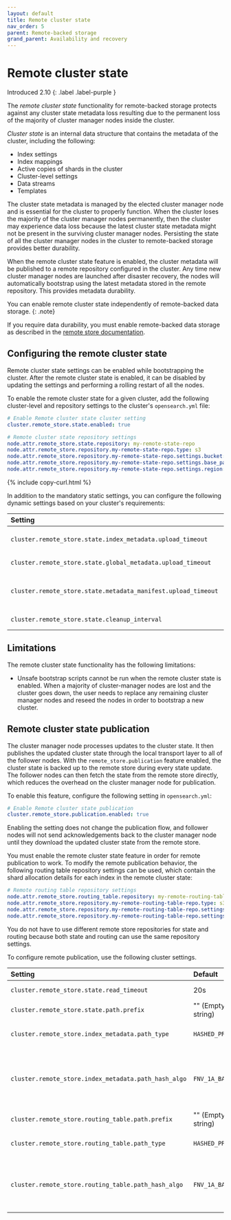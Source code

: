 ```yaml
---
layout: default
title: Remote cluster state
nav_order: 5
parent: Remote-backed storage
grand_parent: Availability and recovery
---
```


# Remote cluster state

Introduced 2.10
{: .label .label-purple }

The _remote cluster state_ functionality for remote-backed storage protects against any cluster state metadata loss resulting due to the permanent loss of the majority of cluster manager nodes inside the cluster.

_Cluster state_ is an internal data structure that contains the metadata of the cluster, including the following: 
- Index settings 
- Index mappings 
- Active copies of shards in the cluster 
- Cluster-level settings
- Data streams
- Templates

The cluster state metadata is managed by the elected cluster manager node and is essential for the cluster to properly function. When the cluster loses the majority of the cluster manager nodes permanently, then the cluster may experience data loss because the latest cluster state metadata might not be present in the surviving cluster manager nodes. Persisting the state of all the cluster manager nodes in the cluster to remote-backed storage provides better durability.

When the remote cluster state feature is enabled, the cluster metadata will be published to a remote repository configured in the cluster.
Any time new cluster manager nodes are launched after disaster recovery, the nodes will automatically bootstrap using the latest metadata stored in the remote repository. This provides metadata durability. 

You can enable remote cluster state independently of remote-backed data storage.
{: .note}

If you require data durability, you must enable remote-backed data storage as described in the [remote store documentation]({{site.url}}{{site.baseurl}}/tuning-your-cluster/availability-and-recovery/remote-store/index/).

## Configuring the remote cluster state

Remote cluster state settings can be enabled while bootstrapping the cluster. After the remote cluster state is enabled, it can be disabled by updating the settings and performing a rolling restart of all the nodes.

To enable the remote cluster state for a given cluster, add the following cluster-level and repository settings to the cluster's `opensearch.yml` file:

```yml
# Enable Remote cluster state cluster setting
cluster.remote_store.state.enabled: true

# Remote cluster state repository settings
node.attr.remote_store.state.repository: my-remote-state-repo
node.attr.remote_store.repository.my-remote-state-repo.type: s3
node.attr.remote_store.repository.my-remote-state-repo.settings.bucket: <Bucket Name 3>
node.attr.remote_store.repository.my-remote-state-repo.settings.base_path: <Bucket Base Path 3>
node.attr.remote_store.repository.my-remote-state-repo.settings.region: <Bucket region>
```
{% include copy-curl.html %}

In addition to the mandatory static settings, you can configure the following dynamic settings based on your cluster's requirements:

Setting | Default | Description
:--- | :--- | :---
`cluster.remote_store.state.index_metadata.upload_timeout` | 20s | Deprecated. Use `cluster.remote_store.state.global_metadata.upload_timeout` instead.
`cluster.remote_store.state.global_metadata.upload_timeout` | 20s | The amount of time to wait for the cluster state upload to complete.
`cluster.remote_store.state.metadata_manifest.upload_timeout` | 20s | The amount of time to wait for the manifest file upload to complete. The manifest file contains the details of each of the files uploaded for a single cluster state, both index metadata files and global metadata files.
`cluster.remote_store.state.cleanup_interval` | 300s | The interval at which the asynchronous remote state clean-up task runs. This task deletes any old remote state files. 


## Limitations

The remote cluster state functionality has the following limitations:
- Unsafe bootstrap scripts cannot be run when the remote cluster state is enabled. When a majority of cluster-manager nodes are lost and the cluster goes down, the user needs to replace any remaining cluster manager nodes and reseed the nodes in order to bootstrap a new cluster.

## Remote cluster state publication

The cluster manager node processes updates to the cluster state. It then publishes the updated cluster state through the local transport layer to all of the follower nodes. With the `remote_store.publication` feature enabled, the cluster state is backed up to the remote store during every state update. The follower nodes can then fetch the state from the remote store directly, which reduces the overhead on the cluster manager node for publication. 

To enable this feature, configure the following setting in `opensearch.yml`:

```yml
# Enable Remote cluster state publication
cluster.remote_store.publication.enabled: true
```

Enabling the setting does not change the publication flow, and follower nodes will not send acknowledgements back to the cluster manager node
until they download the updated cluster state from the remote store.

You must enable the remote cluster state feature in order for remote publication to work. To modify the remote publication behavior, the following routing table repository settings can be used, which contain the shard allocation details for each index in the remote cluster state:

```yml
# Remote routing table repository settings
node.attr.remote_store.routing_table.repository: my-remote-routing-table-repo
node.attr.remote_store.repository.my-remote-routing-table-repo.type: s3
node.attr.remote_store.repository.my-remote-routing-table-repo.settings.bucket: <Bucket Name 3>
node.attr.remote_store.repository.my-remote-routing-table-repo.settings.region: <Bucket region>
```

You do not have to use different remote store repositories for state and routing because both state and routing can use the same repository settings.

To configure remote publication, use the following cluster settings.

Setting | Default  | Description
:--- |:---| :---
`cluster.remote_store.state.read_timeout` | 20s | The amount of time to wait for the remote state download to complete on the follower node.
`cluster.remote_store.state.path.prefix` | "" (Empty string) | The fixed prefix to add to the index metadata files in the blob store.
`cluster.remote_store.index_metadata.path_type` | `HASHED_PREFIX`  | The path type used for creating an index metadata path in the blob store. Valid values are `FIXED`, `HASHED_PREFIX`, and `HASHED_INFIX`.
`cluster.remote_store.index_metadata.path_hash_algo` | `FNV_1A_BASE64 `  | The algorithm that constructs the prefix or infix for the index metadata path in the blob store. This setting is applied if the ``cluster.remote_store.index_metadata.path_type` setting is `HASHED_PREFIX` or `HASHED_INFIX`. Valid algorithm values are `FNV_1A_BASE64` and `FNV_1A_COMPOSITE_1`.
`cluster.remote_store.routing_table.path.prefix` | "" (Empty string) | The fixed prefix to add for the index routing files in the blob store.
`cluster.remote_store.routing_table.path_type` | `HASHED_PREFIX`     | The path type used for creating an index routing path in the blob store. Valid values are `FIXED`, `HASHED_PREFIX`, and `HASHED_INFIX`.
`cluster.remote_store.routing_table.path_hash_algo` | `FNV_1A_BASE64`  | The algorithm that constructs the prefix or infix of the index routing path in the blob store. This setting is applied if the `cluster.remote_store.routing_table.path_type` setting is `hashed_prefix` or `hashed_infix`. Valid algorithm values are `FNV_1A_BASE64` and `FNV_1A_COMPOSITE_1`.
  
